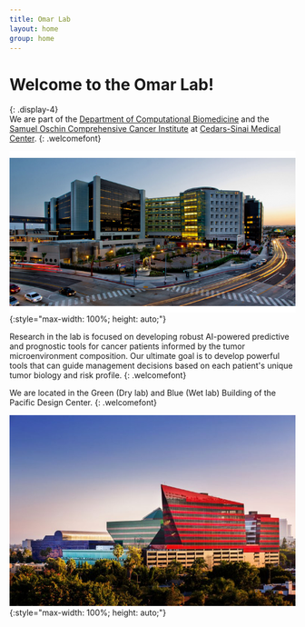 ```yaml
---
title: Omar Lab
layout: home
group: home
---
```


# Welcome to the Omar Lab!
{: .display-4}
<br>
We are part of the [Department of Computational Biomedicine](https://www.cedars-sinai.edu/health-sciences-university/research/departments-institutes/computational-biomedicine.html) and the [Samuel Oschin Comprehensive Cancer Institute](https://www.cedars-sinai.edu/health-sciences-university/research/departments-institutes/cancer.html) at [Cedars-Sinai Medical Center](https://www.cedars-sinai.org/home.html).
{: .welcomefont}

![Cedars-Sinai](static/img/logo/Cedars1.png){:style="max-width: 100%; height: auto;"}

Research in the lab is focused on developing robust AI-powered predictive and prognostic tools for cancer patients informed by the tumor microenvironment composition. Our ultimate goal is to develop powerful tools that can guide management decisions based on each patient's unique tumor biology and risk profile.
{: .welcomefont}

We are located in the Green (Dry lab) and Blue (Wet lab) Building of the Pacific Design Center.
{: .welcomefont}

![PDC](static/img/logo/PDC1.jpg){:style="max-width: 100%; height: auto;"}
